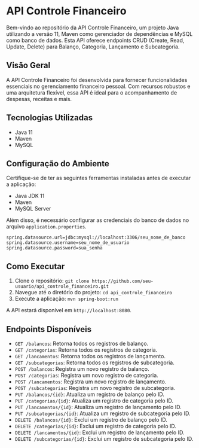 # API Controle Financeiro

Bem-vindo ao repositório da API Controle Financeiro, um projeto Java utilizando a versão 11, Maven como gerenciador de dependências e MySQL como banco de dados. Esta API oferece endpoints CRUD (Create, Read, Update, Delete) para Balanço, Categoria, Lançamento e Subcategoria.

## Visão Geral

A API Controle Financeiro foi desenvolvida para fornecer funcionalidades essenciais no gerenciamento financeiro pessoal. Com recursos robustos e uma arquitetura flexível, essa API é ideal para o acompanhamento de despesas, receitas e mais.

## Tecnologias Utilizadas

- Java 11
- Maven
- MySQL

## Configuração do Ambiente

Certifique-se de ter as seguintes ferramentas instaladas antes de executar a aplicação:

- Java JDK 11
- Maven
- MySQL Server

Além disso, é necessário configurar as credenciais do banco de dados no arquivo `application.properties`.

```properties
spring.datasource.url=jdbc:mysql://localhost:3306/seu_nome_de_banco
spring.datasource.username=seu_nome_de_usuario
spring.datasource.password=sua_senha
```

## Como Executar

1. Clone o repositório: `git clone https://github.com/seu-usuario/api_controle_financeiro.git`
2. Navegue até o diretório do projeto: `cd api_controle_financeiro`
3. Execute a aplicação: `mvn spring-boot:run`

A API estará disponível em `http://localhost:8080`.

## Endpoints Disponíveis

- `GET /balancos`: Retorna todos os registros de balanço.
- `GET /categorias`: Retorna todos os registros de categoria.
- `GET /lancamentos`: Retorna todos os registros de lançamento.
- `GET /subcategorias`: Retorna todos os registros de subcategoria.
- `POST /balancos`: Registra um novo registro de balanço.
- `POST /categorias`: Registra um novo registro de categoria.
- `POST /lancamentos`: Registra um novo registro de lançamento.
- `POST /subcategorias`: Registra um novo registro de subcategoria.
- `PUT /balancos/{id}`: Atualiza um registro de balanço pelo ID.
- `PUT /categorias/{id}`: Atualiza um registro de categoria pelo ID.
- `PUT /lancamentos/{id}`: Atualiza um registro de lançamento pelo ID.
- `PUT /subcategorias/{id}`: Atualiza um registro de subcategoria pelo ID.
- `DELETE /balancos/{id}`: Exclui um registro de balanço pelo ID.
- `DELETE /categorias/{id}`: Exclui um registro de categoria pelo ID.
- `DELETE /lancamentos/{id}`: Exclui um registro de lançamento pelo ID.
- `DELETE /subcategorias/{id}`: Exclui um registro de subcategoria pelo ID.
